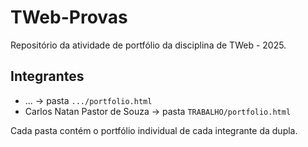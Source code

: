# TWeb-Provas

Repositório da atividade de portfólio da disciplina de TWeb - 2025.  

## Integrantes
- ... → pasta `.../portfolio.html`
- Carlos Natan Pastor de Souza → pasta `TRABALHO/portfolio.html`

Cada pasta contém o portfólio individual de cada integrante da dupla.
